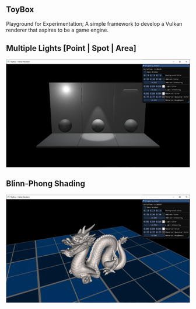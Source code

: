 ## ToyBox
Playground for Experimentation; A simple framework to develop a Vulkan renderer that aspires to be a game engine.

## Multiple Lights [Point | Spot | Area]
![Image01](Docs/Images/ReadMe-MultipleLights.png)

## Blinn-Phong Shading
![Image01](Docs/Images/ReadMe-BlinnPhong.png)
